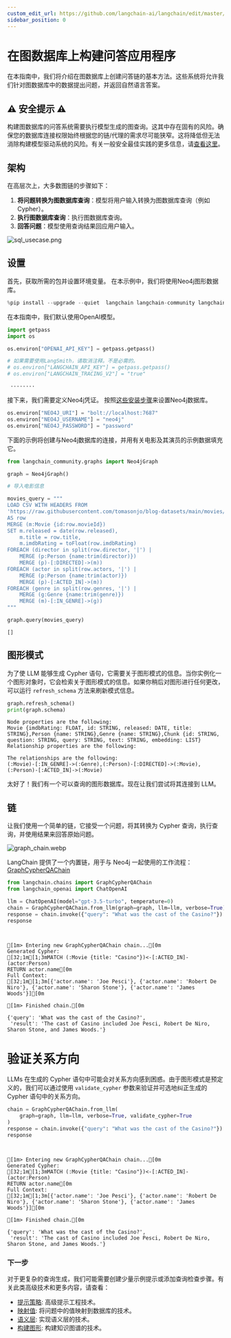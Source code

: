 ```yaml
---
custom_edit_url: https://github.com/langchain-ai/langchain/edit/master/docs/docs/tutorials/graph.ipynb
sidebar_position: 0
---
```


# 在图数据库上构建问答应用程序

在本指南中，我们将介绍在图数据库上创建问答链的基本方法。这些系统将允许我们针对图数据库中的数据提出问题，并返回自然语言答案。

## ⚠️ 安全提示 ⚠️

构建图数据库的问答系统需要执行模型生成的图查询。这其中存在固有的风险。确保您的数据库连接权限始终根据您的链/代理的需求尽可能狭窄。这将降低但无法消除构建模型驱动系统的风险。有关一般安全最佳实践的更多信息，请[查看这里](/docs/security)。

## 架构

在高层次上，大多数图链的步骤如下：

1. **将问题转换为图数据库查询**：模型将用户输入转换为图数据库查询（例如 Cypher）。
2. **执行图数据库查询**：执行图数据库查询。
3. **回答问题**：模型使用查询结果回应用户输入。

![sql_usecase.png](../../static/img/graph_usecase.png)

## 设置

首先，获取所需的包并设置环境变量。
在本示例中，我们将使用Neo4j图形数据库。

```python
%pip install --upgrade --quiet  langchain langchain-community langchain-openai neo4j
```

在本指南中，我们默认使用OpenAI模型。

```python
import getpass
import os

os.environ["OPENAI_API_KEY"] = getpass.getpass()

# 如果需要使用LangSmith，请取消注释。不是必需的。
# os.environ["LANGCHAIN_API_KEY"] = getpass.getpass()
# os.environ["LANGCHAIN_TRACING_V2"] = "true"
```
```output
 ········
```
接下来，我们需要定义Neo4j凭证。
按照[这些安装步骤](https://neo4j.com/docs/operations-manual/current/installation/)来设置Neo4j数据库。

```python
os.environ["NEO4J_URI"] = "bolt://localhost:7687"
os.environ["NEO4J_USERNAME"] = "neo4j"
os.environ["NEO4J_PASSWORD"] = "password"
```

下面的示例将创建与Neo4j数据库的连接，并用有关电影及其演员的示例数据填充它。

```python
from langchain_community.graphs import Neo4jGraph

graph = Neo4jGraph()

# 导入电影信息

movies_query = """
LOAD CSV WITH HEADERS FROM 
'https://raw.githubusercontent.com/tomasonjo/blog-datasets/main/movies/movies_small.csv'
AS row
MERGE (m:Movie {id:row.movieId})
SET m.released = date(row.released),
    m.title = row.title,
    m.imdbRating = toFloat(row.imdbRating)
FOREACH (director in split(row.director, '|') | 
    MERGE (p:Person {name:trim(director)})
    MERGE (p)-[:DIRECTED]->(m))
FOREACH (actor in split(row.actors, '|') | 
    MERGE (p:Person {name:trim(actor)})
    MERGE (p)-[:ACTED_IN]->(m))
FOREACH (genre in split(row.genres, '|') | 
    MERGE (g:Genre {name:trim(genre)})
    MERGE (m)-[:IN_GENRE]->(g))
"""

graph.query(movies_query)
```

```output
[]
```

## 图形模式

为了使 LLM 能够生成 Cypher 语句，它需要关于图形模式的信息。当你实例化一个图形对象时，它会检索关于图形模式的信息。如果你稍后对图形进行任何更改，可以运行 `refresh_schema` 方法来刷新模式信息。

```python
graph.refresh_schema()
print(graph.schema)
```
```output
Node properties are the following:
Movie {imdbRating: FLOAT, id: STRING, released: DATE, title: STRING},Person {name: STRING},Genre {name: STRING},Chunk {id: STRING, question: STRING, query: STRING, text: STRING, embedding: LIST}
Relationship properties are the following:

The relationships are the following:
(:Movie)-[:IN_GENRE]->(:Genre),(:Person)-[:DIRECTED]->(:Movie),(:Person)-[:ACTED_IN]->(:Movie)
```
太好了！我们有一个可以查询的图形数据库。现在让我们尝试将其连接到 LLM。

## 链

让我们使用一个简单的链，它接受一个问题，将其转换为 Cypher 查询，执行查询，并使用结果来回答原始问题。

![graph_chain.webp](../../static/img/graph_chain.webp)

LangChain 提供了一个内置链，用于与 Neo4j 一起使用的工作流程：[GraphCypherQAChain](/docs/integrations/graphs/neo4j_cypher)

```python
from langchain.chains import GraphCypherQAChain
from langchain_openai import ChatOpenAI

llm = ChatOpenAI(model="gpt-3.5-turbo", temperature=0)
chain = GraphCypherQAChain.from_llm(graph=graph, llm=llm, verbose=True)
response = chain.invoke({"query": "What was the cast of the Casino?"})
response
```
```output


[1m> Entering new GraphCypherQAChain chain...[0m
Generated Cypher:
[32;1m[1;3mMATCH (:Movie {title: "Casino"})<-[:ACTED_IN]-(actor:Person)
RETURN actor.name[0m
Full Context:
[32;1m[1;3m[{'actor.name': 'Joe Pesci'}, {'actor.name': 'Robert De Niro'}, {'actor.name': 'Sharon Stone'}, {'actor.name': 'James Woods'}][0m

[1m> Finished chain.[0m
```


```output
{'query': 'What was the cast of the Casino?',
 'result': 'The cast of Casino included Joe Pesci, Robert De Niro, Sharon Stone, and James Woods.'}
```

# 验证关系方向

LLMs 在生成的 Cypher 语句中可能会对关系方向感到困惑。由于图形模式是预定义的，我们可以通过使用 `validate_cypher` 参数来验证并可选地纠正生成的 Cypher 语句中的关系方向。

```python
chain = GraphCypherQAChain.from_llm(
    graph=graph, llm=llm, verbose=True, validate_cypher=True
)
response = chain.invoke({"query": "What was the cast of the Casino?"})
response
```
```output


[1m> Entering new GraphCypherQAChain chain...[0m
Generated Cypher:
[32;1m[1;3mMATCH (:Movie {title: "Casino"})<-[:ACTED_IN]-(actor:Person)
RETURN actor.name[0m
Full Context:
[32;1m[1;3m[{'actor.name': 'Joe Pesci'}, {'actor.name': 'Robert De Niro'}, {'actor.name': 'Sharon Stone'}, {'actor.name': 'James Woods'}][0m

[1m> Finished chain.[0m
```


```output
{'query': 'What was the cast of the Casino?',
 'result': 'The cast of Casino included Joe Pesci, Robert De Niro, Sharon Stone, and James Woods.'}
```

### 下一步

对于更复杂的查询生成，我们可能需要创建少量示例提示或添加查询检查步骤。有关此类高级技术和更多内容，请查看：

* [提示策略](/docs/how_to/graph_prompting): 高级提示工程技术。
* [映射值](/docs/how_to/graph_mapping): 将问题中的值映射到数据库的技术。
* [语义层](/docs/how_to/graph_semantic): 实现语义层的技术。
* [构建图形](/docs/how_to/graph_constructing): 构建知识图谱的技术。